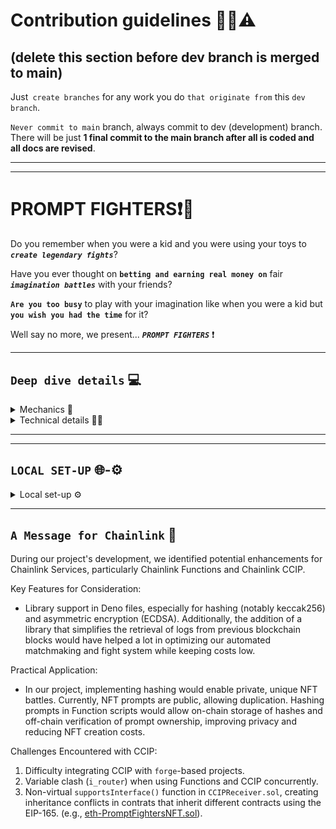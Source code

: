 # Contribution guidelines 🚧👷⚠️

## (delete this section before dev branch is merged to main)

Just` create branches` for any work you do `that originate from` this `dev branch`.

`Never commit to main` branch, always commit to dev (development) branch.
There will be just **1 final commit to the main branch after all is coded and all docs are revised**.

---

---

# PROMPT FIGHTERS❗🤯

Do you remember when you were a kid and you were using your toys to **_`create legendary fights`_**?

Have you ever thought on **`betting and earning real money on`** fair **_`imagination battles`_** with your friends?

**`Are you too busy`** to play with your imagination like when you were a kid but **`you wish you had the time`** for it?

Well say no more, we present... **_`PROMPT FIGHTERS`_** ❗

---

## `Deep dive details` 💻

<details> <summary> Mechanics 📜 </summary>

#### Read the details of all mechanics and its reason why at [whitepaper](./docs/whitepaper.md).

#### **_`Mechanics Implemented`_**

- **Personalized NFTs** : describe your NFT as you want over a template.
- **NFT creation AI filtered** : so there are no too powerful or copyright infringement prompts.
- **Fight and bet against other NFTs**.
- **Automated Fighting** : send some funds and enjoy the fight automation.

</details>

<details> <summary> Technical details 🧑‍💻 </summary>

#### Read technical details at [docs](./docs).

#### Check the full-stack source code at [src](./src)

#### **_`Tech Used`_**

- **Chainlink VRF**: deciding fair winners
- **Chainlink CCIP**: automating process in cheaper chains. (**_Avalanche_**)
- **Chainlink Functions**: Calling APIs to generate NFTs and make them fight in amazing scenarios.
- **Chainlink Automation** (up-keeps): Automating the fight process for those who have no time to play but some time in the night to read the amazing fight stories before sleep.
- **ENS**: for easily challenging friends (on the front-end)
- **OpenAI - APIs**
- **The Graph Indexer**: for matchmaking, events tracking in website...

</details>

---

---

## `LOCAL SET-UP` 🌐-⚙️

<details> <summary> Local set-up ⚙️ </summary>

<br/>

1. **Clone the Repository**

```bash
git clone https://github.com/CarlosAlegreUr/ConstellationChainlinkHackathon2023.git
```

2. **Initialize foundry, forge and dependencies**

```bash
cd ./ConstellationChainlinkHackathon2023/src/backend
foundryup
forge init --force --no-commit
forge install --no-commit OpenZeppelin/openzeppelin-contracts@932fddf69a699a9a80fd2396fd1a2ab91cdda123

forge install --no-commit smartcontractkit/chainlink@cdb0c6a6089d3a69dd09a9b0a9fbdd070eaeb442

# Chainlink ccip contracts cant be installed with forge

# Use this to isntall CCIP contracts in "./src/backend" (you should already be here)

# Just leave everythin empty and press enter
npm init
npm install @chainlink/contracts-ccip --save

# Change the name to node_modules_ccip
mv ./node_modules ./node_modules_ccip

# Move it inside the /lib diretory
mv ./node_modules_ccip ./lib
# ⚠️ Wait until all has moved correctly
# ⚠️ node_modules_ccip should be now ONLY inside ./lib
# Notice ℹ️ you can remove package.jon and package-lock.json
# if you want.
```

***The /lib directory should now look like this:***

<img src="./repo-images/lib-example.png">

<br/>

3. **Run the Backend and forge scripts**

Deploy the contracts, but for that you will need to:

1. Fill up the [.env](./src/backend/.env.example) secret values with your own.
2. Set your addrees value in the [Utils.sol](./src/backend/src/Utils.sol) file. It's very visible just enter the file.
3. Fund your metamask wallet with funds:

   3.1. Native coin in in Fuji-Avalanche and Sepolia-Ethereum.
   3.2. Get LINK token for future usecases, not needed in deployment though.

   - An [ETH-Faucet](https://sepoliafaucet.com/).
   - [LINK-Official-Faucet](https://faucets.chain.link/) that also provides AVL if connected to AVL chains like Fuji.

```solidity
// Utils.sol

// For now change just this one below
address constant DEPLOYER = YOUR_METAMASK_ADDRESS; //🟢 <--
address constant DEPLOYED_SEPOLIA_COLLECTION = YOU WILL GET THIS VALUE FROM THE LOGS OF THE DEPLOY SCRIPT, PASTE IT HERE;
address constant DEPLOYED_FUJI_BARRACKS = YOU WILL GET THIS VALUE FROM THE LOGS OF THE DEPLOY SCRIPT, PASTE IT HERE;
```

Once all values you know (but contract addresses) are set deploy the contracts with:

> 📘 **Note** ℹ️: Write, `--etherscan-api-key $S_ETHERSCAN_API_KEY_VERIFY --verify`, if you wanna verify the contracts on SEPOLIA. Not needed for proper functionality though.

> 📘 **Note 2** ℹ️: We don't use `--ffi` functionality just in case there are some shell commands that are not available in your machine. Thus you will have to manually copy 3 values in a Utils file.

```bash
source .env

forge script script/00-Deployment.s.sol --rpc-url $S_RPC_URL_SEPOLIA --private-key $S_SK_DEPLOYER --broadcast
```

Now in the [Utils.sol](./src/backend/src/Utils.sol) change the `DEPLOYED_SEPOLIA_COLLECTION` address value to the one you will se printed onto the screen and after run:

```bash
forge script script/00-Deployment.s.sol --rpc-url $AVL_NODE_PROVIDER --private-key $S_SK_DEPLOYER --broadcast
```

Now change in [Utils.sol](./src/backend/src/Utils.sol) change the `DEPLOYED_FUJI_BARRACKS` address value to the one you will se printed onto the screen and after run:

```bash
forge script script/00-Deployment.s.sol --sig "initSepoliaCollection()" --rpc-url $S_RPC_URL_SEPOLIA --private-key $S_SK_DEPLOYER --broadcast
```

**TODO**: if we have time automate this process with chainlink tool-kit
Now go to the [Chanlink Functions UI](https://functions.chain.link/) and create subscriptions for the Fuji testnet and for the Sepolia testnet, then change the its value in [Utils.sol](./src/backend/src/Utils.sol)

```solidity
// Utils.sol

uint64 constant ETH_SEPOLIA_FUNCS_SUBS_ID = YOUR_ID;
uint64 constant AVL_FUJI_FUNCS_SUBS_ID = YOUR_ID;
```

You must add as consumers:

- In sepolia the collection address.
- `FightExecutor.sol` in both chains (not really in current implementation as we are mocking a DON)

> **Note ⚠️** Current Chainlink Functions only allows for 9s long HTTP-API calls. Our fight generation requires more than 9s thus we have mocked in the backend a node from a DON executing Chainlink Functions. Functions for NFT validation does work and is implemented interacting with the real DON.

Run the DON mock:

```bash
# Node script for mocking a listening DON.
```

4. **Running the Frontend**

All the backend is ready to so now execute the front-end
locally:

```bash
# cd to the front end directory
```

```bash
# NextJs commands etc etc...
```

---

## Run Tests 🤖

Run tests' instructions in here [tests](./src/backend/test).

---

</details>

---

## `A Message for Chainlink` 💌

During our project's development, we identified potential enhancements for Chainlink Services, particularly Chainlink Functions and Chainlink CCIP.

Key Features for Consideration:

- Library support in Deno files, especially for hashing (notably keccak256) and asymmetric encryption (ECDSA). Additionally, the addition of a library that simplifies the retrieval of logs from previous blockchain blocks would have helped a lot in optimizing our automated matchmaking and fight system while keeping costs low.

Practical Application:

- In our project, implementing hashing would enable private, unique NFT battles. Currently, NFT prompts are public, allowing duplication. Hashing prompts in Function scripts would allow on-chain storage of hashes and off-chain verification of prompt ownership, improving privacy and reducing NFT creation costs.

Challenges Encountered with CCIP:

1. Difficulty integrating CCIP with `forge`-based projects.
2. Variable clash (`i_router`) when using Functions and CCIP concurrently.
3. Non-virtual `supportsInterface()` function in `CCIPReceiver.sol`, creating inheritance conflicts in contrats that inherit different contracts using the EIP-165. (e.g., [eth-PromptFightersNFT.sol](./src/backend/src/nft-contracts/eth-PromptFightersNft.sol)).
